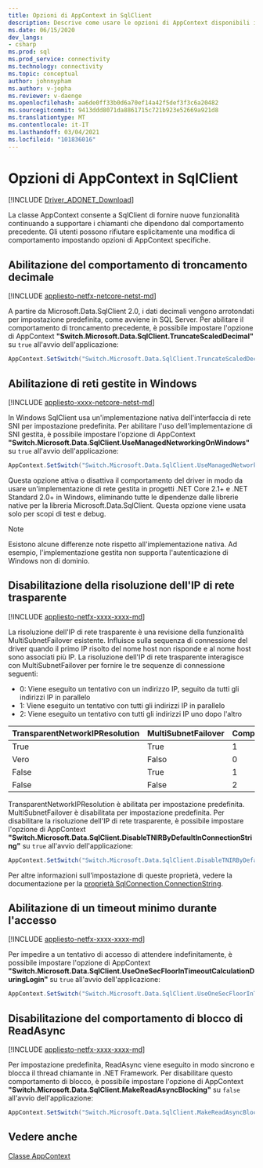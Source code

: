 ```yaml
---
title: Opzioni di AppContext in SqlClient
description: Descrive come usare le opzioni di AppContext disponibili in SqlClient.
ms.date: 06/15/2020
dev_langs:
- csharp
ms.prod: sql
ms.prod_service: connectivity
ms.technology: connectivity
ms.topic: conceptual
author: johnnypham
ms.author: v-jopha
ms.reviewer: v-daenge
ms.openlocfilehash: aa6de0ff33b0d6a70ef14a42f5def3f3c6a20482
ms.sourcegitcommit: 9413ddd8071da8861715c721b923e52669a921d8
ms.translationtype: MT
ms.contentlocale: it-IT
ms.lasthandoff: 03/04/2021
ms.locfileid: "101836016"
---
```

# <a name="appcontext-switches-in-sqlclient"></a>Opzioni di AppContext in SqlClient

[!INCLUDE [Driver_ADONET_Download](../../includes/driver_adonet_download.md)]

La classe AppContext consente a SqlClient di fornire nuove funzionalità continuando a supportare i chiamanti che dipendono dal comportamento precedente. Gli utenti possono rifiutare esplicitamente una modifica di comportamento impostando opzioni di AppContext specifiche.

## <a name="enabling-decimal-truncation-behavior"></a>Abilitazione del comportamento di troncamento decimale

[!INCLUDE [appliesto-netfx-netcore-netst-md](../../includes/appliesto-netfx-netcore-netst-md.md)]

A partire da Microsoft.Data.SqlClient 2.0, i dati decimali vengono arrotondati per impostazione predefinita, come avviene in SQL Server. Per abilitare il comportamento di troncamento precedente, è possibile impostare l'opzione di AppContext **"Switch.Microsoft.Data.SqlClient.TruncateScaledDecimal"** su `true` all'avvio dell'applicazione:

```csharp
AppContext.SetSwitch("Switch.Microsoft.Data.SqlClient.TruncateScaledDecimal", true);
```

## <a name="enabling-managed-networking-on-windows"></a>Abilitazione di reti gestite in Windows

[!INCLUDE [appliesto-xxxx-netcore-netst-md](../../includes/appliesto-xxxx-netcore-netst-md.md)]

In Windows SqlClient usa un'implementazione nativa dell'interfaccia di rete SNI per impostazione predefinita. Per abilitare l'uso dell'implementazione di SNI gestita, è possibile impostare l'opzione di AppContext **"Switch.Microsoft.Data.SqlClient.UseManagedNetworkingOnWindows"** su `true` all'avvio dell'applicazione:

```csharp
AppContext.SetSwitch("Switch.Microsoft.Data.SqlClient.UseManagedNetworkingOnWindows", true);
```

Questa opzione attiva o disattiva il comportamento del driver in modo da usare un'implementazione di rete gestita in progetti .NET Core 2.1+ e .NET Standard 2.0+ in Windows, eliminando tutte le dipendenze dalle librerie native per la libreria Microsoft.Data.SqlClient. Questa opzione viene usata solo per scopi di test e debug.

> [!NOTE]
> Esistono alcune differenze note rispetto all'implementazione nativa. Ad esempio, l'implementazione gestita non supporta l'autenticazione di Windows non di dominio.

## <a name="disabling-transparent-network-ip-resolution"></a>Disabilitazione della risoluzione dell'IP di rete trasparente

[!INCLUDE [appliesto-netfx-xxxx-xxxx-md](../../includes/appliesto-netfx-xxxx-xxxx-md.md)]

La risoluzione dell'IP di rete trasparente è una revisione della funzionalità MultiSubnetFailover esistente. Influisce sulla sequenza di connessione del driver quando il primo IP risolto del nome host non risponde e al nome host sono associati più IP. La risoluzione dell'IP di rete trasparente interagisce con MultiSubnetFailover per fornire le tre sequenze di connessione seguenti:<br />
* 0: Viene eseguito un tentativo con un indirizzo IP, seguito da tutti gli indirizzi IP in parallelo
* 1: Viene eseguito un tentativo con tutti gli indirizzi IP in parallelo
* 2: Viene eseguito un tentativo con tutti gli indirizzi IP uno dopo l'altro

|TransparentNetworkIPResolution|MultiSubnetFailover|Comportamento|
|--------|--------|--------|
|True|True|1|
|Vero|Falso|0|
|False|True|1|
|False|False|2|

TransparentNetworkIPResolution è abilitata per impostazione predefinita. MultiSubnetFailover è disabilitata per impostazione predefinita. Per disabilitare la risoluzione dell'IP di rete trasparente, è possibile impostare l'opzione di AppContext **"Switch.Microsoft.Data.SqlClient.DisableTNIRByDefaultInConnectionString"** su `true` all'avvio dell'applicazione:

```csharp
AppContext.SetSwitch("Switch.Microsoft.Data.SqlClient.DisableTNIRByDefaultInConnectionString", true);
```

Per altre informazioni sull'impostazione di queste proprietà, vedere la documentazione per la [proprietà SqlConnection.ConnectionString](/dotnet/api/microsoft.data.sqlclient.sqlconnection.connectionstring). 

## <a name="enable-a-minimum-timeout-during-login"></a>Abilitazione di un timeout minimo durante l'accesso

[!INCLUDE [appliesto-netfx-xxxx-xxxx-md](../../includes/appliesto-netfx-xxxx-xxxx-md.md)]

Per impedire a un tentativo di accesso di attendere indefinitamente, è possibile impostare l'opzione di AppContext **"Switch.Microsoft.Data.SqlClient.UseOneSecFloorInTimeoutCalculationDuringLogin"** su `true` all'avvio dell'applicazione:

```csharp
AppContext.SetSwitch("Switch.Microsoft.Data.SqlClient.UseOneSecFloorInTimeoutCalculationDuringLogin", false);
```

## <a name="disable-blocking-behavior-of-readasync"></a>Disabilitazione del comportamento di blocco di ReadAsync

[!INCLUDE [appliesto-netfx-xxxx-xxxx-md](../../includes/appliesto-netfx-xxxx-xxxx-md.md)]

Per impostazione predefinita, ReadAsync viene eseguito in modo sincrono e blocca il thread chiamante in .NET Framework. Per disabilitare questo comportamento di blocco, è possibile impostare l'opzione di AppContext **"Switch.Microsoft.Data.SqlClient.MakeReadAsyncBlocking"** su `false` all'avvio dell'applicazione:

```csharp
AppContext.SetSwitch("Switch.Microsoft.Data.SqlClient.MakeReadAsyncBlocking", false);
```

## <a name="see-also"></a>Vedere anche

[Classe AppContext](/dotnet/api/system.appcontext?view=netcore-3.1&preserve-view=true)